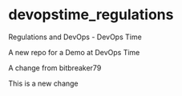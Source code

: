 # devopstime_regulations
Regulations and DevOps - DevOps Time

A new repo for a Demo at DevOps Time

A change from bitbreaker79

This is a new change
